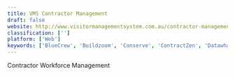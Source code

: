 ```yaml
---
title: VMS Contractor Management
draft: false 
website: http://www.visitormanagementsystem.com.au/contractor-management.php
classification: ['']
platform: ['Web']
keywords: ['BlueCrew', 'Buildzoom', 'Conserve', 'ContractZen', 'Datawhale', 'EVA Receptionist', 'Initiafy', 'Intuit Workforce', 'Kriya AI', 'Lextree', 'Painless1099', 'Payable', 'Payy', 'Procurify', 'Rapid Contractor Management', 'Rapid Incident Reporting', 'Revnue Contract Management Platform', 'Service', 'ServiceChannel', 'Tradeshift', 'TransferWise Business Payouts', 'Wonolo']
---
```

Contractor Workforce Management